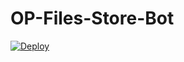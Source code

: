 # OP-Files-Store-Bot


[![Deploy](https://www.herokucdn.com/deploy/button.svg)](https://heroku.com/deploy?template=https://github.com/ruffg/OP-Files-Store-Bot)
